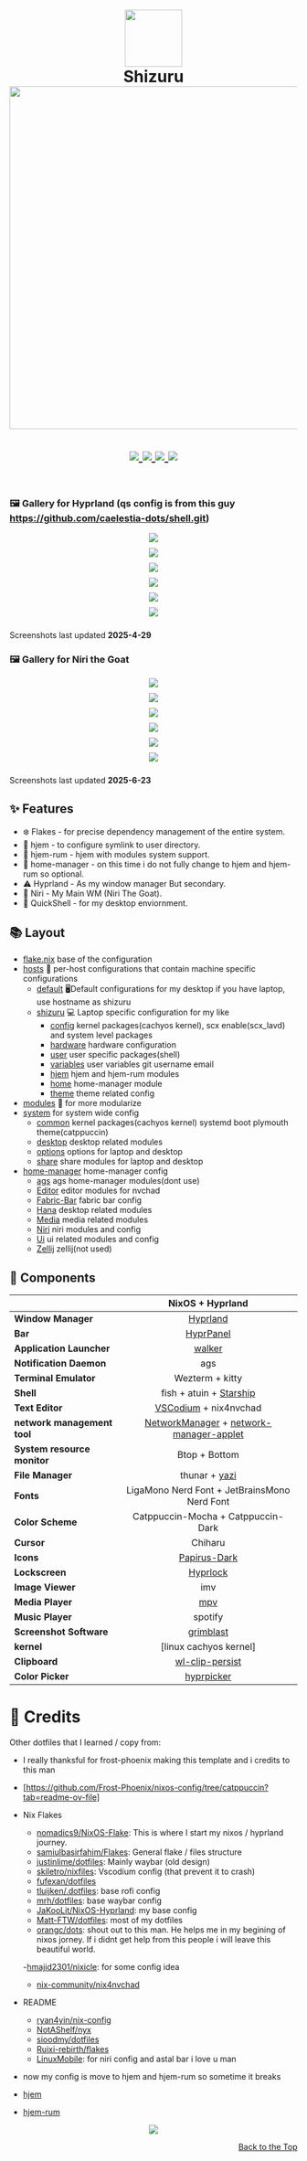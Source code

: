<h1 align="center">
   <img src="./.github/assets/logo/flake.png  " width="100px" /> 
   <br>
      Shizuru  
   <br>
     <img src="./.github/assets/pallet/macchiato.png" width="600px" /> <br>

   <div align="center">
      <p></p>
      <div align="center">
         <a href="https://github.com/Frost-Phoenix/nixos-config/stargazers">
            <img src="https://img.shields.io/github/stars/maotseantonio/NixOS-Hyprland?color=A5ADCB&labelColor=1E1E2E&style=for-the-badge&logo=starship&logoColor=c6a0f6">
         </a>
         <a href="https://github.com/maotseantonio/NixOS-Hyprland/">
            <img src="https://img.shields.io/github/repo-size/maotseantonio/NixOS-Hyprland?color=A5ADCB&labelColor=1E1E2E&style=for-the-badge&logo=github&logoColor=C6A0F6">
         </a>
         <a = href="https://nixos.org">
            <img src="https://img.shields.io/badge/NixOS-unstable-blue.svg?style=for-the-badge&labelColor=1E1E2E&logo=NixOS&logoColor=C6A0F6&color=A5ADCB">
         </a>
         <a>
            <img src="https://img.shields.io/static/v1.svg?style=for-the-badge&label=License&message=MIT&colorA=1E1E2E&colorB=A5ADCB&logo=unlicense&logoColor=C6A0F6&"/>
         </a>
      </div>
      <br>
   </div>
</h1>


### 🖼️ Gallery for Hyprland (qs config is from this guy https://github.com/caelestia-dots/shell.git)

<p align="center">
   <img src="./.github/assets/screenshots/hypr-1.png" style="margin-bottom: 10px;"/> <br>
   <img src="./.github/assets/screenshots/hypr-2.png" style="margin-bottom: 10px;"/> <br>
   <img src="./.github/assets/screenshots/hypr-3.png" style="margin-bottom: 10px;"/> <br>
   <img src="./.github/assets/screenshots/hypr-4.png" style="margin-bottom: 10px;"/> <br>
   <img src="./.github/assets/screenshots/hypr-5.png" style="margin-bottom: 10px;"/> <br>
   <img src="./.github/assets/screenshots/sddm.png" style="margin-bottom: 10px;"/> <br>

  Screenshots last updated <b>2025-4-29</b>
</p>

### 🖼️ Gallery for Niri the Goat

<p align="center">
   <img src="./.github/assets/screenshots/niri-1.png" style="margin-bottom: 10px;"/> <br>
   <img src="./.github/assets/screenshots/niri-2.png" style="margin-bottom: 10px;"/> <br>
   <img src="./.github/assets/screenshots/niri-3.png" style="margin-bottom: 10px;"/> <br>
   <img src="./.github/assets/screenshots/niri-4.png" style="margin-bottom: 10px;"/> <br>
   <img src="./.github/assets/screenshots/niri-5.png" style="margin-bottom: 10px;"/> <br>  
   <img src="./.github/assets/screenshots/quickshell-lock.png" style="margin-bottom: 10px;"/> <br>

  Screenshots last updated <b>2025-6-23</b>
</p>


## ✨ Features

- ❄️ Flakes - for precise dependency management of the entire system.
- 🏡 hjem - to configure symlink to user directory.
- 💽 hjem-rum - hjem with modules system support.
- 📁 home-manager - on this time i do not fully change to hjem and hjem-rum so optional.
- ⚠️ Hyprland - As my window manager But secondary.  
- 💈 Niri - My Main WM (Niri The Goat).
- 💽 QuickShell - for my desktop enviornment.


## 📚 Layout

-   [flake.nix](flake.nix) base of the configuration
-   [hosts](hosts) 🌳 per-host configurations that contain machine specific configurations
    - [default](hosts/default/) 🖥️Default configurations for my desktop if you have laptop, use hostname as shizuru
    - [shizuru](hosts/shizuru/) 💻 Laptop specific configuration for my like
        - [config](hosts/shizuru/config.nix) kernel packages(cachyos kernel), scx enable(scx_lavd) and system level packages
        - [hardware](hosts/shizuru/hardware.nix) hardware configuration
        - [user](hosts/shizuru/user.nix) user specific packages(shell)
        - [variables](hosts/shizuru/variables.nix) user variables git username email
        - [hjem](hosts/shizuru/hjem.nix) hjem and hjem-rum modules 
        - [home](hosts/shizuru/home.nix) home-manager module
        - [theme](hosts/shizuru/theme.nix) theme related config
-   [modules](modules) 🍱 for more modularize
  - [system](system) for system wide config
    - [common](modules/system/common) kernel packages(cachyos kernel) systemd boot plymouth theme(catppuccin)
    - [desktop](modules/system/desktop) desktop related modules
    - [options](modules/system/options) options for laptop and desktop
    - [share](modules/system/share) share modules for laptop and desktop
  - [home-manager](home-manager) home-manager config
    - [ags](modules/home-manager/ags) ags home-manager modules(dont use) 
    - [Editor](modules/home-manager/editors) editor modules for nvchad
    - [Fabric-Bar](modules/home-manager/fabric) fabric bar config 
    - [Hana](modules/home-manager/hana) desktop related modules
    - [Media](modules/home-manager/media) media related modules
    - [Niri](modules/home-manager/niri) niri modules and config
    - [Ui](modules/home-manager/ui) ui related modules and config
    - [Zellij](modules/home-manager/zellij) zellij(not used) 
   

## 📓 Components
|                             | NixOS + Hyprland                                                                              |
| --------------------------- | :---------------------------------------------------------------------------------------------:
| **Window Manager**          | [Hyprland] |
| **Bar**                     | [HyprPanel] |
| **Application Launcher**    | [walker] |
| **Notification Daemon**     | ags|
| **Terminal Emulator**       | Wezterm + kitty |
| **Shell**                   | fish + atuin + [Starship] |
| **Text Editor**             | [VSCodium] + nix4nvchad |
| **network management tool** | [NetworkManager] + [network-manager-applet] |
| **System resource monitor** | Btop + Bottom |
| **File Manager**            | thunar + [yazi] |
| **Fonts**                   | LigaMono Nerd Font + JetBrainsMono Nerd Font|
| **Color Scheme**            | Catppuccin-Mocha + Catppuccin-Dark |
| **Cursor**                  | Chiharu |
| **Icons**                   | [Papirus-Dark] |
| **Lockscreen**              | [Hyprlock] |
| **Image Viewer**            |  imv |
| **Media Player**            | [mpv] |
| **Music Player**            | spotify |
| **Screenshot Software**     | [grimblast] |
| **kernel**                  | [linux cachyos kernel] |
| **Clipboard**               | [wl-clip-persist] |
| **Color Picker**            | [hyprpicker] |

# 👥 Credits

Other dotfiles that I learned / copy from:

- I really thanksful for frost-phoenix making this template and i credits to this man
 - [https://github.com/Frost-Phoenix/nixos-config/tree/catppuccin?tab=readme-ov-file]
- Nix Flakes
  - [nomadics9/NixOS-Flake](https://github.com/nomadics9/NixOS-Flake): This is where I start my nixos / hyprland journey.
  - [samiulbasirfahim/Flakes](https://github.com/samiulbasirfahim/Flakes): General flake / files structure
  - [justinlime/dotfiles](https://github.com/justinlime/dotfiles): Mainly waybar (old design)
  - [skiletro/nixfiles](https://github.com/skiletro/nixfiles): Vscodium config (that prevent it to crash)
  - [fufexan/dotfiles](https://github.com/fufexan/dotfiles)
  - [tluijken/.dotfiles](https://github.com/tluijken/.dotfiles): base rofi config
  - [mrh/dotfiles](https://codeberg.org/mrh/dotfiles): base waybar config
  - [JaKooLit/NixOS-Hyprland](https://github.com/JaKooLit/NixOS-Hyprland): my base config
  - [Matt-FTW/dotfiles](https://github.com/Matt-FTW/dotfiles.git): most of my dotfiles
  - [orangc/dots](https://github.com/orangci/dots.git): shout out to this man. He helps me in my begining of nixos jorney. If i didnt get help from this people i will leave this beautiful world.

  -[hmajid2301/nixicle](https://github.com/hmajid2301/nixicle.git): for some config idea
  - [nix-community/nix4nvchad](https://github.com/nix-community/nix4nvchad.git)
- README
  - [ryan4yin/nix-config](https://github.com/ryan4yin/nix-config)
  - [NotAShelf/nyx](https://github.com/NotAShelf/nyx)
  - [sioodmy/dotfiles](https://github.com/sioodmy/dotfiles)
  - [Ruixi-rebirth/flakes](https://github.com/Ruixi-rebirth/flakes)
  - [LinuxMobile](https://github.com/linuxmobile/kaku.git): for niri config and astal bar i love u man

- now my config is move to hjem and hjem-rum so sometime it breaks 
 - [hjem](https://github.com/feel-co/hjem.git)
 - [hjem-rum](https://github.com/snugnug/hjem-rum.git)


<!-- # ✨ Stars History -->

<!-- <p align="center"><img src="https://api.star-history.com/svg?repos=frost-phoenix/nixos-config&type=Timeline&theme=dark" /></p> -->

<p align="center"><img src="https://raw.githubusercontent.com/catppuccin/catppuccin/main/assets/footers/gray0_ctp_on_line.svg?sanitize=true" /></p>

<!-- end of page, send back to the top -->

<div align="right">
  <a href="#readme">Back to the Top</a>
</div>

<!-- Links -->
[Hyprland]: https://github.com/hyprwm/Hyprland
[HyprPanel]: https://github.com/Jas-SinghFSU/HyprPanel
[Wezterm]: https://wezfurlong.org/wezterm/index.html
[Starship]: https://github.com/starship/starship
[Waybar]: https://github.com/Alexays/Waybar
[walker]: https://github.com/abenz1267/walker
[Btop]: https://github.com/aristocratos/btop
[nemo]: https://github.com/linuxmint/nemo/
[yazi]: https://github.com/sxyazi/yazi
[zsh]: https://ohmyz.sh/
[oh-my-zsh]: https://ohmyz.sh/
[Swaylock-effects]: https://github.com/mortie/swaylock-effects
[Hyprlock]: https://github.com/hyprwm/hyprlock
[audacious]: https://audacious-media-player.org/
[mpv]: https://github.com/mpv-player/mpv
[VSCodium]:https://vscodium.com/
[Neovim]: https://github.com/neovim/neovim
[grimblast]: https://github.com/hyprwm/contrib
[qview]: https://interversehq.com/qview/
[swaync]: https://github.com/ErikReider/SwayNotificationCenter
[Nerd fonts]: https://github.com/ryanoasis/nerd-fonts
[NetworkManager]: https://wiki.gnome.org/Projects/NetworkManager
[network-manager-applet]: https://gitlab.gnome.org/GNOME/network-manager-applet/
[wl-clip-persist]: https://github.com/Linus789/wl-clip-persist
[wf-recorder]: https://github.com/ammen99/wf-recorder
[hyprpicker]: https://github.com/hyprwm/hyprpicker
[Catppuccin]: https://github.com/catppuccin 
[Papirus-Dark]: https://github.com/PapirusDevelopmentTeam/papirus-icon-theme
[Bibata-Modern-Ice]: https://www.gnome-look.org/p/1197198
[maxfetch]: https://github.com/jobcmax/maxfetch
